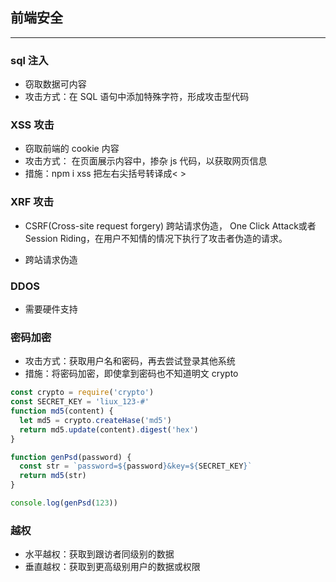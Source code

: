## 前端安全

---

### sql 注入

- 窃取数据可内容
- 攻击方式：在 SQL 语句中添加特殊字符，形成攻击型代码

### XSS 攻击

- 窃取前端的 cookie 内容
- 攻击方式： 在页面展示内容中，掺杂 js 代码，以获取网页信息
- 措施：npm i xss 把左右尖括号转译成&lt; &gt;

### XRF 攻击

* CSRF(Cross-site request forgery) 跨站请求伪造， One Click Attack或者Session Riding，在用户不知情的情况下执行了攻击者伪造的请求。

- 跨站请求伪造

### DDOS

- 需要硬件支持

### 密码加密

- 攻击方式：获取用户名和密码，再去尝试登录其他系统
- 措施：将密码加密，即使拿到密码也不知道明文 crypto

```javascript
const crypto = require('crypto')
const SECRET_KEY = 'liux_123-#'
function md5(content) {
  let md5 = crypto.createHase('md5')
  return md5.update(content).digest('hex')
}

function genPsd(password) {
  const str = `password=${password}&key=${SECRET_KEY}`
  return md5(str)
}

console.log(genPsd(123))
```

### 越权

* 水平越权：获取到跟访者同级别的数据
* 垂直越权：获取到更高级别用户的数据或权限


